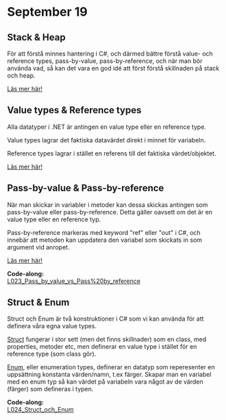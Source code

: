 # September 19

## Stack & Heap

För att förstå minnes hantering i C#, och därmed bättre förstå value- och reference types, pass-by-value, pass-by-reference, och när man bör använda vad, så kan det vara en god idé att först förstå skillnaden på stack och heap.

[Läs mer här!](https://endjin.com/blog/2022/07/understanding-the-stack-and-heap-in-csharp-dotnet)

## Value types & Reference types

Alla datatyper i .NET är antingen en value type eller en reference type.

Value types lagrar det faktiska datavärdet direkt i minnet för variabeln.

Reference types lagrar i stället en referens till det faktiska värdet/objektet.

[Läs mer här!](https://medium.com/@dev.msalah/value-vs-reference-types-in-c-573e3cf6c5bf)

## Pass-by-value & Pass-by-reference

När man skickar in variabler i metoder kan dessa skickas antingen som pass-by-value eller pass-by-reference. Detta gäller oavsett om det är en value type eller en reference typ.

Pass-by-reference markeras med keyword "ref" eller "out" i C#, och innebär att metoden kan uppdatera den variabel som skickats in som argument vid anropet.

[Läs mer här!](https://www.c-sharpcorner.com/UploadFile/f1047f/story-of-pass-by-value-and-pass-by-reference-in-C-Sharp/)

**Code-along:**  
[L023_Pass_by_value_vs_Pass%20by_reference](https://github.com/everyloop/NET24-Csharp/blob/master/Code-alongs/L023_Pass_by_value_vs_Pass%20by_reference/Program.cs)

## Struct & Enum

Struct och Enum är två konstruktioner i C# som vi kan använda för att definera våra egna value types.

[Struct](https://learn.microsoft.com/en-us/dotnet/csharp/language-reference/builtin-types/struct) fungerar i stor sett (men det finns skillnader) som en class, med properties, metoder etc, men definerar en value type i stället för en reference type (som class gör).

[Enum](https://learn.microsoft.com/en-us/dotnet/csharp/language-reference/builtin-types/enum), eller enumeration types, definerar en datatyp som reperesenter en uppsättning konstanta värden/namn, t.ex färger. Skapar man en variabel med en enum typ så kan värdet på variabeln vara något av de värden (färger) som defineras i typen.

**Code-along:**  
[L024_Struct_och_Enum](https://github.com/everyloop/NET24-Csharp/blob/master/Code-alongs/L024_Struct_och_Enum/Program.cs)
